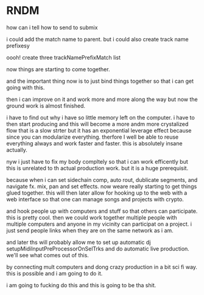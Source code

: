 # RNDM

how can i tell how to send to submix

i could add the match name to parent. but i could
also create track name prefixesy

oooh! create three trackNamePrefixMatch list

now things are starting to come together.

and the important thing now is to just bind things together
so that i can get going with this. 

then i can improve on it and work more and more along the way
but now the ground work is almost finished.

i have to find out why i have so little memory left on the computer.
i have to then start producing and this will become a more andm
more crystalized flow that is a slow strter but it has an exponential
leverage effect because since you can modularize everything.
therfore I well be able to reuse everything always and work
faster and faster. this is absolutely insane actually.

nyw i just have to fix my body compltely so that i can work
efficently but this is unrelated to th actual production work.
but it is a huge prerequisit.

because when i can set sidechain comp, auto rout, dublicate
segments, and navigate fx. mix, pan and set effects. now weare
really starting to get things glued together. this will then
later allow for hooking up to the web with a web interface 
so that one can manage songs and projects with crypto.

and hook people up with computers and stuff so that others can
participate. this is pretty cool. then we could work together
multiple people with multiple computers and anyone in my 
vicinity can participat on a project. i just send people
links when they are on the same network as i am.

and later ths will probably allow me to set up automatic dj setupMidiInputPreProcessorOnSelTrks
and do automatic live production. we'll see what comes out of this.

by connecting mult computers and dong crazy production in a bit 
sci fi way. this is possible and i am going to do it.

i am going to fucking do this and this is going to be tha shit.


